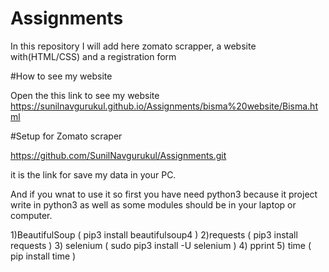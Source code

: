 # Assignments
In this repository I will add here zomato scrapper, a website with(HTML/CSS) and a registration form


#How to see my website

Open the this link to see my website
https://sunilnavgurukul.github.io/Assignments/bisma%20website/Bisma.html



#Setup for Zomato scraper

https://github.com/SunilNavgurukul/Assignments.git

it is the link for save my data in your PC.

And if you wnat to use it so first you have need python3 because it project write in python3
as well as some modules should be in your laptop or computer.

1)BeautifulSoup    (    pip3 install beautifulsoup4    )
2)requests          (   pip3 install requests   )
3) selenium         (   sudo pip3 install -U selenium   )
4) pprint
5) time             (   pip install time    )
